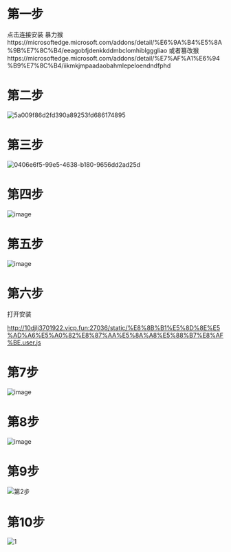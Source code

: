 <h1>第一步</h1>
点击连接安装
暴力猴https://microsoftedge.microsoft.com/addons/detail/%E6%9A%B4%E5%8A%9B%E7%8C%B4/eeagobfjdenkkddmbclomhiblgggliao
或者篡改猴https://microsoftedge.microsoft.com/addons/detail/%E7%AF%A1%E6%94%B9%E7%8C%B4/iikmkjmpaadaobahmlepeloendndfphd

<h1>第二步</h1>

![5a009f86d2fd390a89253fd686174895](https://github.com/user-attachments/assets/18cf1b66-1694-41da-a876-3d161d703a1f)</br>
<h1>第三步</h1>

![0406e6f5-99e5-4638-b180-9656dd2ad25d](https://github.com/user-attachments/assets/044eb5c1-148b-4574-baba-cae9e6f7008d)</br>
<h1>第四步</h1>

![image](https://github.com/user-attachments/assets/f0903535-d7b1-4dae-bb99-27af4acc536e)</br>
<h1>第五步</h1>

![image](https://github.com/user-attachments/assets/eaa4d025-16b3-48f9-b2e9-84dc810b14f4)</br>






<h1>第六步</h1>
打开安装

http://10djlj3701922.vicp.fun:27036/static/%E8%8B%B1%E5%8D%8E%E5%AD%A6%E5%A0%82%E8%87%AA%E5%8A%A8%E5%88%B7%E8%AF%BE.user.js









<h1>第7步</h1>

![image](https://github.com/user-attachments/assets/93376814-737c-46f6-b1ba-d6774d299b34)</br>

<h1>第8步</h1>

![image](https://github.com/user-attachments/assets/1d0756c6-f661-4ecb-ab0f-1bc3e85db50f)</br>


<h1>第9步</h1>

![第2步](https://github.com/user-attachments/assets/09fc9682-0549-4716-955e-116c10ecf58c)
</br>

<h1>第10步</h1>

![1](https://github.com/user-attachments/assets/244813c8-cc3e-40d7-a370-7b1972eeecf0)


